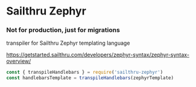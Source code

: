 # Sailthru Zephyr

### Not for production, just for migrations

transpiler for Sailthru Zephyr templating language

https://getstarted.sailthru.com/developers/zephyr-syntax/zephyr-syntax-overview/

```js
const { transpileHandlebars } = require('sailthru-zephyr')
const handlebarsTemplate = transpileHandlebars(zephyrTemplate)
```
